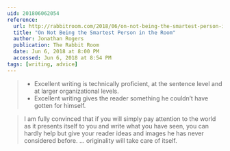 ```yaml
---
uid: 201806062054
reference: 
  url: http://rabbitroom.com/2018/06/on-not-being-the-smartest-person-in-the-room/
  title: "On Not Being the Smartest Person in the Room"
  author: Jonathan Rogers
  publication: The Rabbit Room
  date: Jun 6, 2018 at 8:00 PM
  accessed: Jun 6, 2018 at 8:54 PM
tags: [writing, advice]
---
```


> - Excellent writing is technically proficient, at the sentence level and at larger organizational levels.
> - Excellent writing gives the reader something he couldn’t have gotten for himself.

> I am fully convinced that if you will simply pay attention to the world as it presents itself to you and write what you have seen, you can hardly help but give your reader ideas and images he has never considered before. … originality will take care of itself.
